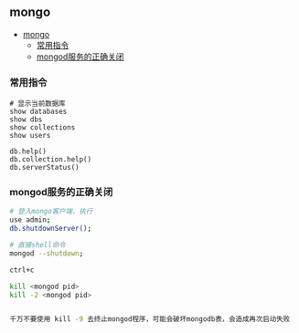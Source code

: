 ## mongo
<!-- TOC -->

- [mongo](#mongo)
    - [常用指令](#常用指令)
    - [mongod服务的正确关闭](#mongod服务的正确关闭)

<!-- /TOC -->


### 常用指令
```mongodb
# 显示当前数据库
show databases
show dbs
show collections
show users

db.help()
db.collection.help()
db.serverStatus()

```


### mongod服务的正确关闭

```sh
# 登入mongo客户端，执行
use admin;
db.shutdownServer();

# 直接shell命令
mongod --shutdown;

ctrl+c

kill <mongod pid>
kill -2 <mongod pid>


千万不要使用 kill -9 去终止mongod程序，可能会破坏mongodb表，会造成再次启动失败
```